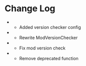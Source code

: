 # Change Log

* + Added version checker config
* * Rewrite ModVersionChecker
* * Fix mod version check
* * Remove deprecated function